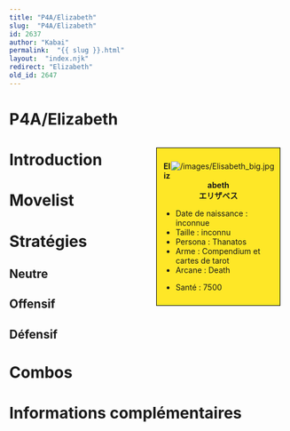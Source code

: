 ```yaml
---
title: "P4A/Elizabeth"
slug:  "P4A/Elizabeth"
id: 2637
author: "Kabai"
permalink:  "{{ slug }}.html"
layout:  "index.njk"
redirect: "Elizabeth"
old_id: 2647
---
```


# P4A/Elizabeth

<div style="float:right; border: 1px black solid; background-color: #FEE727; width: 40%; margin:15px; padding:10px">
<div style="float:right">

![](/images/Elisabeth_big.jpg "/images/Elisabeth_big.jpg")

</div>
<div>
<center>

**Elizabeth**  
**エリザベス**  
  

</center>

- Date de naissance : inconnue
- Taille : inconnu
- Persona : Thanatos
- Arme : Compendium et cartes de tarot
- Arcane : Death

<!-- -->

- Santé : 7500

</div>
</div>

# Introduction

# Movelist

# Stratégies

## Neutre

## Offensif

## Défensif

# Combos

# Informations complémentaires
